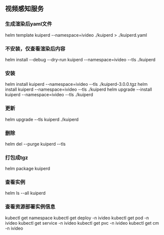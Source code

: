 ## 视频感知服务

### 生成渲染后yaml文件
helm template kuiperd --namespace=ivideo  ./kuiperd > ./kuiperd.yaml

### 不安装，仅查看渲染后内容
helm install --debug --dry-run kuiperd --namespace=ivideo --tls ./kuiperd

### 安装
helm install kuiperd --namespace=ivideo --tls ./kuiperd-3.0.0.tgz
helm install kuiperd --namespace=ivideo --tls ./kuiperd
helm upgrade --install kuiperd  --namespace=ivideo --tls ./kuiperd

### 更新
helm upgrade --tls kuiperd ./kuiperd

### 删除
helm del --purge kuiperd --tls

### 打包成tgz
helm package kuiperd

### 查看实例
helm ls --all kuiperd

### 查看资源部署实例信息
kubectl get namespace
kubectl get deploy -n ivideo
kubectl get pod -n ivideo
kubectl get service -n ivideo
kubectl get pvc -n ivideo
kubectl get cm -n ivideo
